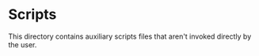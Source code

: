 # Scripts

This directory contains auxiliary scripts files that aren't invoked directly by
the user.
